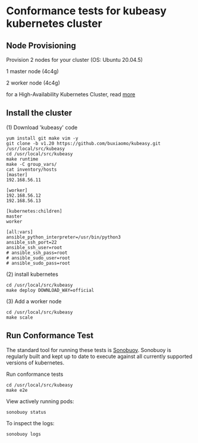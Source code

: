 # Conformance tests for kubeasy kubernetes cluster

## Node Provisioning

Provision 2 nodes for your cluster (OS: Ubuntu 20.04.5)

1 master node (4c4g)

2 worker node (4c4g)

for a High-Availability Kubernetes Cluster, read [more](https://github.com/buxiaomo/kubeasy/blob/main/group_vars/README.md)

## Install the cluster

(1) Download 'kubeasy' code

```
yum install git make vim -y
git clone -b v1.20 https://github.com/buxiaomo/kubeasy.git /usr/local/src/kubeasy
cd /usr/local/src/kubeasy
make runtime
make -C group_vars/
cat inventory/hosts
[master]
192.168.56.11

[worker]
192.168.56.12
192.168.56.13

[kubernetes:children]
master
worker

[all:vars]
ansible_python_interpreter=/usr/bin/python3
ansible_ssh_port=22
ansible_ssh_user=root
# ansible_ssh_pass=root
# ansible_sudo_user=root
# ansible_sudo_pass=root
```

(2) install kubernetes

```
cd /usr/local/src/kubeasy
make deploy DOWNLOAD_WAY=official
```

(3) Add a worker node

```
cd /usr/local/src/kubeasy
make scale
```

## Run Conformance Test

The standard tool for running these tests is
[Sonobuoy](https://github.com/heptio/sonobuoy).  Sonobuoy is 
regularly built and kept up to date to execute against all 
currently supported versions of kubernetes.

Run conformance tests

```
cd /usr/local/src/kubeasy
make e2e
```

View actively running pods:

```
sonobuoy status 
```

To inspect the logs:

```
sonobuoy logs
```